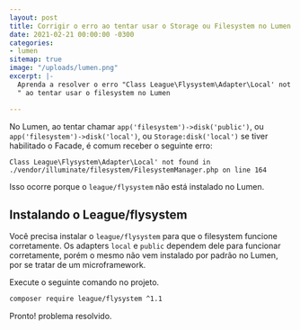 ```yaml
---
layout: post
title: Corrigir o erro ao tentar usar o Storage ou Filesystem no Lumen
date: 2021-02-21 00:00:00 -0300
categories:
- lumen
sitemap: true
image: "/uploads/lumen.png"
excerpt: |-
  Aprenda a resolver o erro "Class League\Flysystem\Adapter\Local' not found
  " ao tentar usar o filesystem no Lumen

---
```

No Lumen, ao tentar chamar `app('filesystem')->disk('public')`, ou `app('filesystem')->disk('local')`, ou `Storage:disk('local')` se tiver habilitado o Facade, é comum receber o seguinte erro:

```text
Class League\Flysystem\Adapter\Local' not found in ./vendor/illuminate/filesystem/FilesystemManager.php on line 164
```

Isso ocorre porque o `league/flysystem` não está instalado no Lumen.

## Instalando o League/flysystem

Você precisa instalar o `league/flysystem` para que o filesystem funcione corretamente. Os adapters `local` e `public` dependem dele para funcionar corretamente, porém o mesmo não vem instalado por padrão no Lumen, por se tratar de um microframework.

Execute o seguinte comando no projeto.

```bash
composer require league/flysystem ^1.1
```

Pronto! problema resolvido.